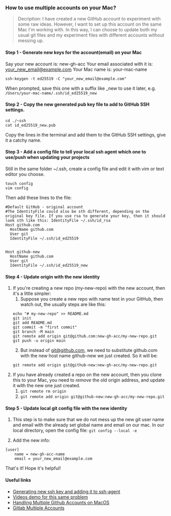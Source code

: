 ### How to use multiple accounts on your Mac?

> Decription:
> I have created a new GitHub account to experiment with some raw ideas. However, I want to set up this account on the same Mac I'm working with. In this way, I can choose to update both my usual git files and my experiment files with different accounts without messing up.

#### Step 1 - Generate new keys for the account(email) on your Mac

Say your new account is: new-gh-acc
Your email associated with it is: your_new_email@example.com
Your Mac name is: your-mac-name

```terminal
ssh-keygen -t ed25519 -C "your_new_email@example.com"
```

When prompted, save this one with a suffix like \_new to use it later, e.g. `/Users/your-mac-name/.ssh/id_ed25519_new`

#### Step 2 - Copy the new generated pub key file to add to GitHub SSH settings.

```terminal
cd ./~ssh
cat id_ed25519_new.pub
```

Copy the lines in the terminal and add them to the GitHub SSH settings, give it a catchy name.

#### Step 3 - Add a config file to tell your local ssh agent which one to use/push when updating your projects

Still in the same folder ~/.ssh, create a config file and edit it with vim or text editor you choose.

```terminal
touch config
vim config
```

Then add these lines to the file:

```vim
#Default GitHub - original account
#The IdentityFile could also be sth different, depending on the original key file. If you use rsa to generate your key, then it should look sth like this: IdentityFile ~/.ssh/id_rsa
Host github.com
  HostName github.com
  User git
  IdentityFile ~/.ssh/id_ed25519


Host github-new
  HostName github.com
  User git
  IdentityFile ~/.ssh/id_ed25519_new
```

#### Step 4 - Update origin with the new identity

1. If you're creating a new repo (my-new-repo) with the new account, then it's a little simpler:
   1. Suppose you create a new repo with name test in your GitHub, then watch out, the usually steps are like this:
   ```
   echo "# my-new-repo" >> README.md
   git init
   git add README.md
   git commit -m "first commit"
   git branch -M main
   git remote add origin git@github.com:new-gh-acc/my-new-repo.git
   git push -u origin main
   ```
   2. But instead of git@github.com, we need to substitute github.com with the new host name github-new we just created. So it will be:
   ```
   git remote add origin git@github-new:new-gh-acc/my-new-repo.git
   ```
2. If you have already created a repo on the new account, then you clone this to your Mac, you need to _remove_ the old origin address, and update it with the new one just created.
   1. `git remote rm origin`
   2. `git remote add origin git@github-new:new-gh-acc/my-new-repo.git`

#### Step 5 - Update local git config file with the new identity

1. This step is to make sure that we do not mess up the new git user name and email with the already set global name and email on our mac. In our local directory, open the config file: `git config --local -e`

2. Add the new info:

```
[user]
    name = new-gh-acc-name
    email = your_new_email@example.com
```

That's it!
Hope it's helpful!

#### Useful links

- [Generating new ssh key and adding it to ssh-agent](https://docs.github.com/en/free-pro-team@latest/github/authenticating-to-github/generating-a-new-ssh-key-and-adding-it-to-the-ssh-agent)
- [Videos demo for this same problem](https://code.tutsplus.com/tutorials/quick-tip-how-to-work-with-github-and-multiple-accounts--net-22574)
- [Handling Multiple Github Accounts on MacOS](https://gist.github.com/Jonalogy/54091c98946cfe4f8cdab2bea79430f9)
- [Gitlab Multiple Accounts](https://medium.com/uncaught-exception/setting-up-multiple-gitlab-accounts-82b70e88c437)
